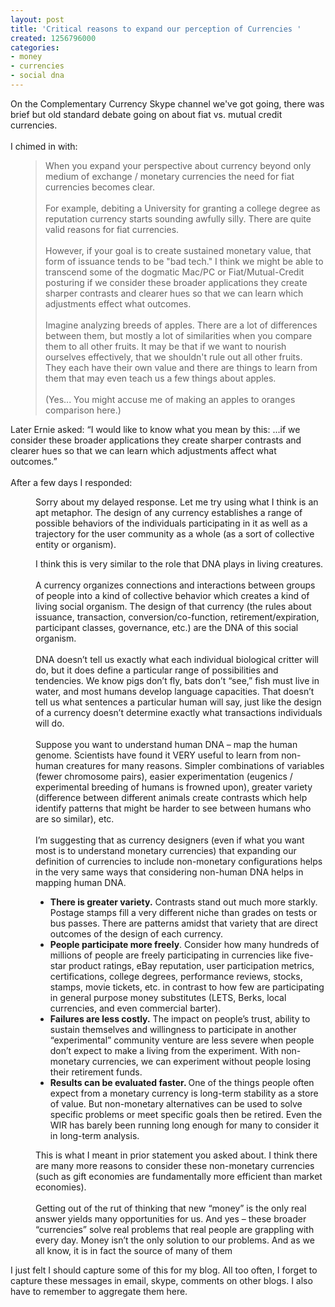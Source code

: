 ```yaml
---
layout: post
title: 'Critical reasons to expand our perception of Currencies '
created: 1256796000
categories:
- money
- currencies
- social dna
---
```

<p>On the Complementary Currency Skype channel we've got going, there was brief but old standard debate going on about fiat vs. mutual credit currencies.<br><br>I chimed in with:</p><blockquote style="margin-left: 40px; ">When you expand your perspective about currency beyond only medium of exchange / monetary currencies the need for fiat currencies becomes clear.<br><br>For example, debiting a University for granting a college degree as reputation currency starts sounding awfully silly. There are quite valid reasons for fiat currencies.<br><br>However, if your goal is to create sustained monetary value, that form of issuance tends to be "bad tech." I think we might be able to transcend some of the dogmatic Mac/PC or Fiat/Mutual-Credit posturing if we consider these broader applications they create sharper contrasts and clearer hues so that we can learn which adjustments effect what outcomes.<br><br>Imagine analyzing breeds of apples. There are a lot of differences between them, but mostly a lot of similarities when you compare them to all other fruits. It may be that if we want to nourish ourselves effectively, that we shouldn't rule out all other fruits. They each have their own value and there are things to learn from them that may even teach us a few things about apples.<br><br>(Yes... You might accuse me of making an apples to oranges comparison here.)</blockquote><p>Later Ernie asked: “I would like to know what you mean by this: ...if we consider these broader applications they create sharper contrasts and clearer hues so that we can learn which adjustments affect what outcomes.”<br><br>After a few days I responded:</p><p style="margin-left: 40px; ">Sorry about my delayed response. Let me try using what I think is an apt metaphor. The design of any currency establishes a range of possible behaviors of the individuals participating in it as well as a trajectory for the user community as a whole (as a sort of collective entity or organism).</p><p style="margin-left: 40px; ">I think this is very similar to the role that DNA plays in living creatures.<br><br>A currency organizes connections and interactions between groups of people into a kind of collective behavior which creates a kind of living social organism. The design of that currency (the rules about issuance, transaction, conversion/co-function, retirement/expiration, participant classes, governance, etc.) are the DNA of this social organism.<br><br>DNA doesn’t tell us exactly what each individual biological critter will do, but it does define a particular range of possibilities and tendencies. We know pigs don’t fly, bats don’t “see,” fish must live in water, and most humans develop language capacities. That doesn’t tell us what sentences a particular human will say, just like the design of a currency doesn’t determine exactly what transactions individuals will do.<br><br>Suppose you want to understand human DNA – map the human genome. Scientists have found it VERY useful to learn from non-human creatures for many reasons. Simpler combinations of variables (fewer chromosome pairs), easier experimentation (eugenics / experimental breeding of humans is frowned upon), greater variety (difference between different animals create contrasts which help identify patterns that might be harder to see between humans who are so similar), etc.<br><br>I’m suggesting that as currency designers (even if what you want most is to understand monetary currencies) that expanding our definition of currencies to include non-monetary configurations helps in the very same ways that considering non-human DNA helps in mapping human DNA.</p><ul><li style="margin-left: 40px; "><strong>There is greater variety.</strong> Contrasts stand out much more starkly. Postage stamps fill a very different niche than grades on tests or bus passes. There are patterns amidst that variety that are direct outcomes of the design of each currency.</li><li style="margin-left: 40px; "><strong>People participate more freely</strong>. Consider how many hundreds of millions of people are freely participating in currencies like five-star product ratings, eBay reputation, user participation metrics, certifications, college degrees, performance reviews, stocks, stamps, movie tickets, etc. in contrast to how few are participating in general purpose money substitutes (LETS, Berks, local currencies, and even commercial barter).</li><li style="margin-left: 40px; "><strong>Failures are less costly.</strong> The impact on people’s trust, ability to sustain themselves and willingness to participate in another “experimental” community venture are less severe when people don’t expect to make a living from the experiment. With non-monetary currencies, we can experiment without people losing their retirement funds.</li><li style="margin-left: 40px; "><strong><span style="font-weight: bold;">Results can be evaluated faster. </span></strong>One of the things people often expect from a monetary currency is long-term stability as a store of value. But non-monetary alternatives can be used to solve specific problems or meet specific goals then be retired. Even the WIR has barely been running long enough for many to consider it in long-term analysis.</li></ul><p style="margin-left: 40px; ">This is what I meant in prior statement you asked about. I think there are many more reasons to consider these non-monetary currencies (such as gift economies are fundamentally more efficient than market economies).<br><br>Getting out of the rut of thinking that new “money” is the only real answer yields many opportunities for us. And yes – these broader “currencies” solve real problems that real people are grappling with every day. Money isn’t the only solution to our problems. And as we all know, it is in fact the source of many of them</p><p>I just felt I should capture some of this for my blog. All too often, I forget to capture these messages in email, skype, comments on other blogs. I also have to remember to aggregate them here.</p>
